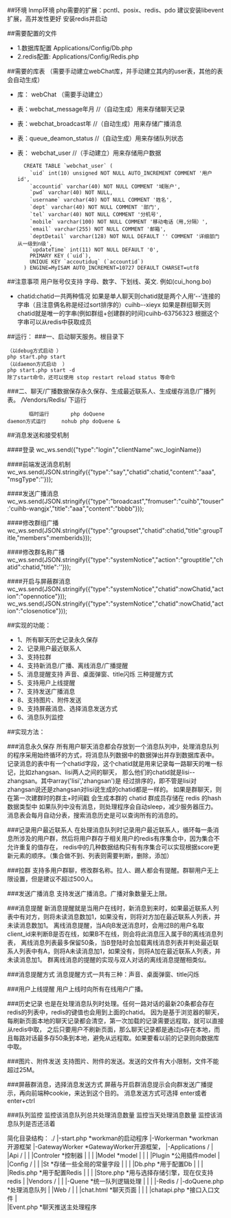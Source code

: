##环境
lnmp环境
php需要的扩展：pcntl、posix、redis、pdo
建议安装libevent扩展，高并发性更好
安装redis并启动

##需要配置的文件
- 1.数据库配置 Applications/Config/Db.php
- 2.redis配置: Applications/Config/Redis.php

##需要的库表 
（需要手动建立webChat库，并手动建立其内的user表，其他的表会自动生成）
- 库： webChat （需要手动建立）
- 表：webchat_message年月       //（自动生成）用来存储聊天记录
- 表：webchat_broadcast年       //（自动生成）用来存储广播消息
- 表：queue_deamon_status  //（自动生成）用来存储队列状态
- 表： webchat_user		 //（手动建立）用来存储用户数据

  		CREATE TABLE `webchat_user` (
		  `uid` int(10) unsigned NOT NULL AUTO_INCREMENT COMMENT '用户id',
		  `accountid` varchar(40) NOT NULL COMMENT '域账户',
		  `pwd` varchar(40) NOT NULL,
		  `username` varchar(40) NOT NULL COMMENT '姓名',
		  `dept` varchar(40) NOT NULL COMMENT '部门',
		  `tel` varchar(40) NOT NULL COMMENT '分机号',
		  `mobile` varchar(100) NOT NULL COMMENT '移动电话（用,分隔）',
		  `email` varchar(255) NOT NULL COMMENT '邮箱',
		  `deptDetail` varchar(128) NOT NULL DEFAULT '' COMMENT '详细部门从一级到n级',
		  `updateTime` int(11) NOT NULL DEFAULT '0',
		  PRIMARY KEY (`uid`),
		  UNIQUE KEY `accoutiduq` (`accountid`)
		) ENGINE=MyISAM AUTO_INCREMENT=10727 DEFAULT CHARSET=utf8


##注意事项
用户账号仅支持 字母、数字、下划线、英文.  例如(cui_hong.bo)
- chatid:chatid一共两种情况
	       如果是单人聊天则chatid就是两个人用‘--’连接的字串（且注意俩名称是经过sort排序的）cuihb--xieyx
	       如果是群组聊天则chatid就是唯一的字串(例如群组+创建群的时间)cuihb-63756323 根据这个字串可以从redis中获取成员

##运行：
###一、启动聊天服务。根目录下

	（以debug方式启动 ） 
	php start.php start
	（以daemon方式启动  ）
	php start.php start -d
	除了start命令，还可以使用 stop restart reload status 等命令
	
###二、聊天/广播数据保存永久保存、生成最近联系人、生成缓存消息/广播列表。
	/Vendors/Redis/ 下运行

           临时运行    	  php doQuene 
	daemon方式运行     nohub php doQuene &


##消息发送和接受机制
 
####登录
	wc_ws.send({"type":"login","clientName":wc_loginName})
	
####前端发送消息机制
	wc_ws.send(JSON.stringify({"type":"say","chatid":chatid,"content":"aaa", "msgType":''}));

####发送广播消息
	wc_ws.send(JSON.stringify({"type":"broadcast","fromuser":"cuihb","touser":'cuihb-wangjx',"title":"aaa","content":"bbbb"}));

####修改群组广播
	wc_ws.send(JSON.stringify({"type":"groupset","chatid":chatid,"title":groupTitle,"members":memberids}));

####修改群名称广播
	wc_ws.send(JSON.stringify({"type":"systemNotice","action":"grouptitle","chatid":chatid,"title":''}));

####开启与屏蔽群消息
	wc_ws.send(JSON.stringify({"type":"systemNotice","chatid":nowChatid,"action":"opennotice"}));
	wc_ws.send(JSON.stringify({"type":"systemNotice","chatid":nowChatid,"action":"closenotice"}));


##实现的功能：
- 1、所有聊天历史记录永久保存
- 2、记录用户最近联系人
- 3、支持拉群
- 4、支持新消息/广播、离线消息/广播提醒
- 5、消息提醒支持 声音、桌面弹窗、title闪烁 三种提醒方式
- 5、支持用户上线提醒
- 7、支持发送广播消息
- 8、支持图片、附件发送
- 9、支持屏蔽消息、选择消息发送方式
- 6、消息队列监控

##实现方法：

###消息永久保存
 所有用户聊天消息都会存放到一个消息队列中，处理消息队列的程序采用始终循环的方式，将消息队列数据中的数据弹出并存到数据库表中。
 记录消息的表中有一个chatid字段，这个chatid就是用来记录每一路聊天的唯一标记，比如zhangsan、lisi两人之间的聊天，
 那么他们的chatid就是lisi--zhangsan。其中array('lisi','zhangsan')是
 经过排序的，即不管是lisi对zhangsan说还是zhangsan对lisi说生成的chatid都是一样的。
 如果是群聊天，则在第一次建群时的群主+时间戳 会生成本群的 chatid 群成员存储在 redis 的hash数据类型中
 如果队列中没有消息，则处理程序会自动sleep，减少服务器压力。
 消息表会每月自动分表，搜索消息历史是可以查询所有的消息的。

  
###记录用户最近联系人
 在处理消息队列时记录用户最近联系人，循环每一条消息所涉及的用户群，然后将用户群存于相关用户的redis有序集合中，因为集合不允许重复的值存在，
redis中的几种数据结构只有有序集合可以实现根据score更新元素的顺序。（集合做不到、列表则需要判断，删除，添加）

###拉群
支持多用户群聊，修改群名称。拉人、踢人都会有提醒。群聊用户无上限设置，但是建议不超过500人。

###发送广播消息
支持发送广播消息。广播对象数量无上限。

###消息提醒
新消息提醒就是当用户在线时，新消息到来时，如果最近联系人列表中有对方，则将未读消息数加1，如果没有，则将对方加在最近联系人列表，并未读消息数加1。
离线消息提醒，当A向B发送消息时，会用过B的用户名取client_id来判断B是否在线，如果B不在线，则会将此消息压入属于B的离线消息列表，
离线消息列表最多保留50条，当B登陆时会加载离线消息列表并判处最近联系人列表中有A，则将A未读消息加1，如果没有，则将A加在最近联系人列表，并未读消息加1。
群离线消息的提醒的实现与双人对话的离线消息提醒相类似。

###消息提醒方式
消息提醒方式一共有三种：声音、桌面弹窗、title闪烁

###用户上线提醒
 用户上线时向所有在线用户广播。

###历史记录
 也是在处理消息队列时处理。任何一路对话的最新20条都会存在redis的列表中，redis的键值也会用到上面的chatid。
 因为是基于浏览器的聊天，每刷新页面本地的聊天记录都会清空，第一次加载的记录需要远程取，就可以直接从redis中取，
 之后只要用户不刷新页面，那么聊天记录都是通过js存在本地，而且每路对话最多存50条到本地，避免从远程取。如果要看以前的记录则向数据库中取。
 
###图片、附件发送
支持图片、附件的发送。发送的文件有大小限制，文件不能超过25M。

###屏蔽群消息，选择消息发送方式
屏蔽与开启群消息提示会向群发送广播提示，再向前端种cookie，来达到这个目的。
消息发送方式可选择 enter或者enter+ctrl

###队列监控
 监控该消息队列总共处理消息数量
 监控当天处理消息数量
 监控该消息队列是否还活着

简化目录结构：
./ 
   |-start.php   *workman的启动程序
   |-Workerman   *workman开源框架
   |-GatewayWorker	*GatewayWorker开源框架，
   |-Applications / |
    				|Api / |
    				|      |Controler	*控制器
					|      |
					|      |Model	*model
					|      |
					|      |Plugin	*公用插件model
					|
					|Config /  |
					|		   |St	*存储一些全局的常量字段
					|		   |
					|		   |Db.php *用于配置Db
					|		   |
					|		   |Redis.php	*用于配置Redis
					|		   |
					|		   |Store.php	*用与选择存储引擎，现在仅支持redis
					|
					|Vendors / |
					|		   |-Quene	*统一队列逻辑处理
					|		   |
					|		   |-Redis / |-doQuene.php	*处理消息队列
					|
					|Web / | 
					|      |chat.html	*聊天页面
					|      |
					|      |chatapi.php	*接口入口文件
					|	
					|Event.php	*聊天推送主处理程序
   
   
   
   
   